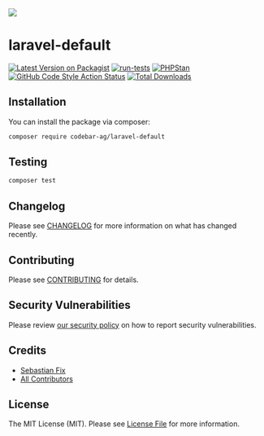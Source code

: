<img src="https://banners.beyondco.de/laravel-default.png?theme=light&packageManager=composer+require&packageName=codebar-ag%2Flaravel-default&pattern=architect&style=style_2&description=Boilerplate+integration+for+Laravel+Projects+at+codebar+Solutions+AG.&md=1&showWatermark=0&fontSize=100px&images=https%3A%2F%2Flaravel.com%2Fimg%2Flogomark.min.svg">

# laravel-default
[![Latest Version on Packagist](https://img.shields.io/packagist/v/codebar-ag/laravel-default.svg?style=flat-square)](https://packagist.org/packages/codebar-ag/laravel-default)
[![run-tests](https://github.com/codebar-ag/laravel-default/actions/workflows/run-tests.yml/badge.svg)](https://github.com/codebar-ag/laravel-default/actions/workflows/run-tests.yml)
[![PHPStan](https://github.com/codebar-ag/laravel-default/actions/workflows/phpstan.yml/badge.svg)](https://github.com/codebar-ag/laravel-default/actions/workflows/phpstan.yml)
[![GitHub Code Style Action Status](https://github.com/codebar-ag/laravel-default/actions/workflows/fix-php-code-style-issues.yml/badge.svg)](https://github.com/codebar-ag/laravel-default/actions/workflows/fix-php-code-style-issues.yml)
[![Total Downloads](https://img.shields.io/packagist/dt/codebar-ag/laravel-default.svg?style=flat-square)](https://packagist.org/packages/codebar-ag/laravel-default)

## Installation

You can install the package via composer:

```bash
composer require codebar-ag/laravel-default
```

## Testing

```bash
composer test
```

## Changelog

Please see [CHANGELOG](CHANGELOG.md) for more information on what has changed recently.

## Contributing

Please see [CONTRIBUTING](https://github.com/codebar-ag/laravel-default/blob/main/.github/CONTRIBUTING.md) for details.

## Security Vulnerabilities

Please review [our security policy](../../security/policy) on how to report security vulnerabilities.

## Credits

- [Sebastian Fix](https://github.com/StanBarrows)
- [All Contributors](../../contributors)

## License

The MIT License (MIT). Please see [License File](LICENSE.md) for more information.
